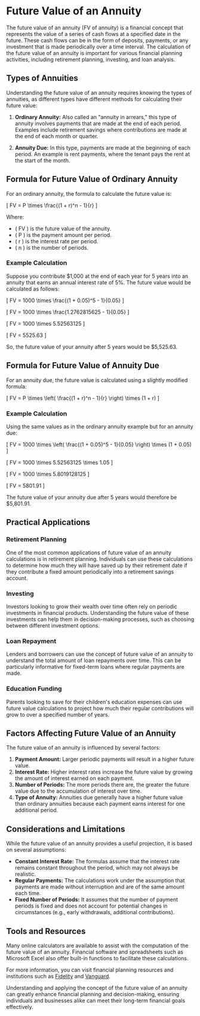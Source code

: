 # Future Value of an Annuity

The future value of an annuity (FV of annuity) is a financial concept that represents the value of a series of cash flows at a specified date in the future. These cash flows can be in the form of deposits, payments, or any investment that is made periodically over a time interval. The calculation of the future value of an annuity is important for various financial planning activities, including retirement planning, investing, and loan analysis.

## Types of Annuities

Understanding the future value of an annuity requires knowing the types of annuities, as different types have different methods for calculating their future value:

1. **Ordinary Annuity:** Also called an "annuity in arrears," this type of annuity involves payments that are made at the end of each period. Examples include retirement savings where contributions are made at the end of each month or quarter.

2. **Annuity Due:** In this type, payments are made at the beginning of each period. An example is rent payments, where the tenant pays the rent at the start of the month.

## Formula for Future Value of Ordinary Annuity

For an ordinary annuity, the formula to calculate the future value is:

\[ FV = P \times \frac{(1 + r)^n - 1}{r} \]

Where:
- \( FV \) is the future value of the annuity.
- \( P \) is the payment amount per period.
- \( r \) is the interest rate per period.
- \( n \) is the number of periods.

### Example Calculation

Suppose you contribute $1,000 at the end of each year for 5 years into an annuity that earns an annual interest rate of 5%. The future value would be calculated as follows:

\[ FV = 1000 \times \frac{(1 + 0.05)^5 - 1}{0.05} \]

\[ FV = 1000 \times \frac{1.2762815625 - 1}{0.05} \]

\[ FV = 1000 \times 5.52563125 \]

\[ FV = 5525.63 \]

So, the future value of your annuity after 5 years would be $5,525.63.

## Formula for Future Value of Annuity Due

For an annuity due, the future value is calculated using a slightly modified formula:

\[ FV = P \times \left( \frac{(1 + r)^n - 1}{r} \right) \times (1 + r) \]

### Example Calculation

Using the same values as in the ordinary annuity example but for an annuity due:

\[ FV = 1000 \times \left( \frac{(1 + 0.05)^5 - 1}{0.05} \right) \times (1 + 0.05) \]

\[ FV = 1000 \times 5.52563125 \times 1.05 \]

\[ FV = 1000 \times 5.8019128125 \]

\[ FV = 5801.91 \]

The future value of your annuity due after 5 years would therefore be $5,801.91.

## Practical Applications

### Retirement Planning

One of the most common applications of future value of an annuity calculations is in retirement planning. Individuals can use these calculations to determine how much they will have saved up by their retirement date if they contribute a fixed amount periodically into a retirement savings account. 

### Investing

Investors looking to grow their wealth over time often rely on periodic investments in financial products. Understanding the future value of these investments can help them in decision-making processes, such as choosing between different investment options.

### Loan Repayment

Lenders and borrowers can use the concept of future value of an annuity to understand the total amount of loan repayments over time. This can be particularly informative for fixed-term loans where regular payments are made.

### Education Funding

Parents looking to save for their children's education expenses can use future value calculations to project how much their regular contributions will grow to over a specified number of years.

## Factors Affecting Future Value of an Annuity

The future value of an annuity is influenced by several factors:

1. **Payment Amount:** Larger periodic payments will result in a higher future value.
2. **Interest Rate:** Higher interest rates increase the future value by growing the amount of interest earned on each payment.
3. **Number of Periods:** The more periods there are, the greater the future value due to the accumulation of interest over time.
4. **Type of Annuity:** Annuities due generally have a higher future value than ordinary annuities because each payment earns interest for one additional period.

## Considerations and Limitations

While the future value of an annuity provides a useful projection, it is based on several assumptions:

- **Constant Interest Rate:** The formulas assume that the interest rate remains constant throughout the period, which may not always be realistic.
- **Regular Payments:** The calculations work under the assumption that payments are made without interruption and are of the same amount each time.
- **Fixed Number of Periods:** It assumes that the number of payment periods is fixed and does not account for potential changes in circumstances (e.g., early withdrawals, additional contributions).

## Tools and Resources

Many online calculators are available to assist with the computation of the future value of an annuity. Financial software and spreadsheets such as Microsoft Excel also offer built-in functions to facilitate these calculations.

For more information, you can visit financial planning resources and institutions such as [Fidelity](https://www.fidelity.com) and [Vanguard](https://www.vanguard.com).

Understanding and applying the concept of the future value of an annuity can greatly enhance financial planning and decision-making, ensuring individuals and businesses alike can meet their long-term financial goals effectively.